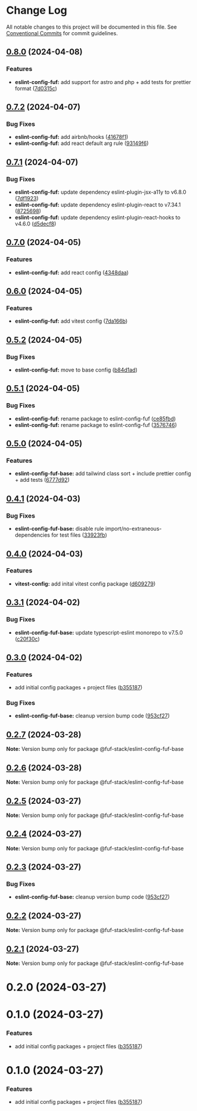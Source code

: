 # Change Log

All notable changes to this project will be documented in this file.
See [Conventional Commits](https://conventionalcommits.org) for commit guidelines.

## [0.8.0](https://github.com/fuf-stack/ts-project-setup/compare/eslint-config-fuf-v0.7.2...eslint-config-fuf-v0.8.0) (2024-04-08)


### Features

* **eslint-config-fuf:** add support for astro and php + add tests for prettier format ([7d0315c](https://github.com/fuf-stack/ts-project-setup/commit/7d0315cefc7e2d6ef37adf73d1a2823a2bd05907))

## [0.7.2](https://github.com/fuf-stack/ts-project-setup/compare/eslint-config-fuf-v0.7.1...eslint-config-fuf-v0.7.2) (2024-04-07)


### Bug Fixes

* **eslint-config-fuf:** add airbnb/hooks ([41678f1](https://github.com/fuf-stack/ts-project-setup/commit/41678f195bf9998dfaf574247936b798d9795e6f))
* **eslint-config-fuf:** add react default arg rule ([93149f6](https://github.com/fuf-stack/ts-project-setup/commit/93149f602995df0f83674fbb7e5e78121fee1fdd))

## [0.7.1](https://github.com/fuf-stack/ts-project-setup/compare/eslint-config-fuf-v0.7.0...eslint-config-fuf-v0.7.1) (2024-04-07)


### Bug Fixes

* **eslint-config-fuf:** update dependency eslint-plugin-jsx-a11y to v6.8.0 ([7df1923](https://github.com/fuf-stack/ts-project-setup/commit/7df192380831e8b3f9402a967dbe3c6f7218f1ea))
* **eslint-config-fuf:** update dependency eslint-plugin-react to v7.34.1 ([8725698](https://github.com/fuf-stack/ts-project-setup/commit/8725698c49f622e4f5aab7dd8bc88e67ba243fae))
* **eslint-config-fuf:** update dependency eslint-plugin-react-hooks to v4.6.0 ([d5decf8](https://github.com/fuf-stack/ts-project-setup/commit/d5decf89c4721fb2c0e5f785e1c82a3f5960638e))

## [0.7.0](https://github.com/fuf-stack/ts-project-setup/compare/eslint-config-fuf-v0.6.0...eslint-config-fuf-v0.7.0) (2024-04-05)


### Features

* **eslint-config-fuf:** add react config ([4348daa](https://github.com/fuf-stack/ts-project-setup/commit/4348daa696062f98973425fe875d813cd38b21a6))

## [0.6.0](https://github.com/fuf-stack/ts-project-setup/compare/eslint-config-fuf-v0.5.2...eslint-config-fuf-v0.6.0) (2024-04-05)


### Features

* **eslint-config-fuf:** add vitest config ([7da166b](https://github.com/fuf-stack/ts-project-setup/commit/7da166b01a470bdbc065047570b0efe7e2d7f788))

## [0.5.2](https://github.com/fuf-stack/ts-project-setup/compare/eslint-config-fuf-v0.5.1...eslint-config-fuf-v0.5.2) (2024-04-05)


### Bug Fixes

* **eslint-config-fuf:** move to base config ([b84d1ad](https://github.com/fuf-stack/ts-project-setup/commit/b84d1ad07ecca8d9072b754759c4e404837ada87))

## [0.5.1](https://github.com/fuf-stack/ts-project-setup/compare/eslint-config-fuf-v0.5.0...eslint-config-fuf-v0.5.1) (2024-04-05)


### Bug Fixes

* **eslint-config-fuf:** rename package to eslint-config-fuf ([ce85fbd](https://github.com/fuf-stack/ts-project-setup/commit/ce85fbdb432668f925e01d39b38f7fbc2443a902))
* **eslint-config-fuf:** rename package to eslint-config-fuf ([3576746](https://github.com/fuf-stack/ts-project-setup/commit/35767462f27c99f135c31b99f8c8b1909a0d60e2))

## [0.5.0](https://github.com/fuf-stack/ts-project-setup/compare/eslint-config-fuf-base-v0.4.1...eslint-config-fuf-base-v0.5.0) (2024-04-05)

### Features

- **eslint-config-fuf-base:** add tailwind class sort + include prettier config + add tests ([6777d92](https://github.com/fuf-stack/ts-project-setup/commit/6777d92473689ca0dea6b9c6bdb6e44d72ea6a3b))

## [0.4.1](https://github.com/fuf-stack/ts-project-setup/compare/eslint-config-fuf-base-v0.4.0...eslint-config-fuf-base-v0.4.1) (2024-04-03)

### Bug Fixes

- **eslint-config-fuf-base:** disable rule import/no-extraneous-dependencies for test files ([33923fb](https://github.com/fuf-stack/ts-project-setup/commit/33923fb49c7b99fc71f51bcba36f5c665d882e08))

## [0.4.0](https://github.com/fuf-stack/ts-project-setup/compare/eslint-config-fuf-base-v0.3.1...eslint-config-fuf-base-v0.4.0) (2024-04-03)

### Features

- **vitest-config:** add inital vitest config package ([d609279](https://github.com/fuf-stack/ts-project-setup/commit/d609279f7d654255ce936cb80de636b6833122ac))

## [0.3.1](https://github.com/fuf-stack/ts-project-setup/compare/eslint-config-fuf-base-v0.3.0...eslint-config-fuf-base-v0.3.1) (2024-04-02)

### Bug Fixes

- **eslint-config-fuf-base:** update typescript-eslint monorepo to v7.5.0 ([c20f30c](https://github.com/fuf-stack/ts-project-setup/commit/c20f30cd83eb0c511d925faee96f38fdb668485e))

## [0.3.0](https://github.com/fuf-stack/ts-project-setup/compare/eslint-config-fuf-base-v0.2.7...eslint-config-fuf-base-v0.3.0) (2024-04-02)

### Features

- add initial config packages + project files ([b355187](https://github.com/fuf-stack/ts-project-setup/commit/b3551879ed0d1c1b94259fe87825ec933ca17d01))

### Bug Fixes

- **eslint-config-fuf-base:** cleanup version bump code ([953cf27](https://github.com/fuf-stack/ts-project-setup/commit/953cf27e03257fcd14533b64405ed1e82c7c544e))

## [0.2.7](https://github.com/fuf-stack/ts-project-setup/compare/@fuf-stack/eslint-config-fuf-base@0.2.6...@fuf-stack/eslint-config-fuf-base@0.2.7) (2024-03-28)

**Note:** Version bump only for package @fuf-stack/eslint-config-fuf-base

## [0.2.6](https://github.com/fuf-stack/ts-project-setup/compare/@fuf-stack/eslint-config-fuf-base@0.2.5...@fuf-stack/eslint-config-fuf-base@0.2.6) (2024-03-28)

**Note:** Version bump only for package @fuf-stack/eslint-config-fuf-base

## [0.2.5](https://github.com/fuf-stack/ts-project-setup/compare/@fuf-stack/eslint-config-fuf-base@0.2.4...@fuf-stack/eslint-config-fuf-base@0.2.5) (2024-03-27)

**Note:** Version bump only for package @fuf-stack/eslint-config-fuf-base

## [0.2.4](https://github.com/fuf-stack/ts-project-setup/compare/@fuf-stack/eslint-config-fuf-base@0.2.3...@fuf-stack/eslint-config-fuf-base@0.2.4) (2024-03-27)

**Note:** Version bump only for package @fuf-stack/eslint-config-fuf-base

## [0.2.3](https://github.com/fuf-stack/ts-project-setup/compare/@fuf-stack/eslint-config-fuf-base@0.2.2...@fuf-stack/eslint-config-fuf-base@0.2.3) (2024-03-27)

### Bug Fixes

- **eslint-config-fuf-base:** cleanup version bump code ([953cf27](https://github.com/fuf-stack/ts-project-setup/commit/953cf27e03257fcd14533b64405ed1e82c7c544e))

## [0.2.2](https://github.com/fuf-stack/ts-project-setup/compare/@fuf-stack/eslint-config-fuf-base@0.2.1...@fuf-stack/eslint-config-fuf-base@0.2.2) (2024-03-27)

**Note:** Version bump only for package @fuf-stack/eslint-config-fuf-base

## [0.2.1](https://github.com/fuf-stack/ts-project-setup/compare/@fuf-stack/eslint-config-fuf-base@0.2.0...@fuf-stack/eslint-config-fuf-base@0.2.1) (2024-03-27)

**Note:** Version bump only for package @fuf-stack/eslint-config-fuf-base

# 0.2.0 (2024-03-27)

# 0.1.0 (2024-03-27)

### Features

- add initial config packages + project files ([b355187](https://github.com/fuf-stack/ts-project-setup/commit/b3551879ed0d1c1b94259fe87825ec933ca17d01))

# 0.1.0 (2024-03-27)

### Features

- add initial config packages + project files ([b355187](https://github.com/fuf-stack/ts-project-setup/commit/b3551879ed0d1c1b94259fe87825ec933ca17d01))

